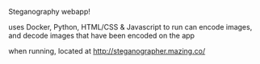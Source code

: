 
Steganography webapp!

uses Docker, Python, HTML/CSS & Javascript to run
can encode images, and decode images that have been encoded on the app

when running, located at http://steganographer.mazing.co/